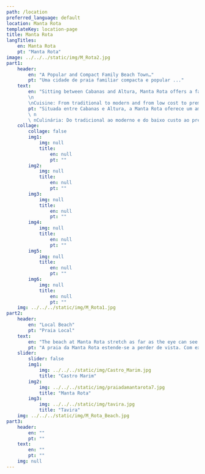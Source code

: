 ```yaml
---
path: /location
preferred_language: default
location: Manta Rota
templateKey: location-page
title: Manta Rota
langTitles:
    en: Manta Rota
    pt: "Manta Rota"
image: ../../../static/img/M_Rota2.jpg
part1: 
    header: 
        en: "A Popular and Compact Family Beach Town…"
        pt: "Uma cidade de praia familiar compacta e popular ..."
    text: 
        en: "Sitting between Cabanas and Altura, Manta Rota offers a family atmosphere within a low rise, uncommercialised setting. Tremendous expansive golden sands, backed by impressive dunes, have deservedly been awarded the Blue Flag accolade, while an ample sprinkling of cafes, bars, restaurants and mini-markets provide for all needs. With all this on offer, it’s easy to see why Manta Rota is a firm favourite for the Portuguese, who surely know a thing or two about great beach destinations! In the summer months, there are activities at the beach as well as market stalls and open-air entertainments in the evening, whilst out of season, Manta Rota is a charming and laid-back destination! Manta Rota is the ideal place to experience a typical Portuguese holiday, with only the beach for company during the day.
        \n
        \nCuisine: From traditional to modern and from low cost to premium, all tastes and pockets are catered for with fresh flavoursome seafood being the star attraction on many a menu."
        pt: "Situada entre Cabanas e Altura, a Manta Rota oferece um ambiente familiar num cenário baixo e não comercial. As enormes e expansivas areias douradas, apoiadas por dunas impressionantes, foram merecidamente premiadas com a Bandeira Azul, enquanto uma ampla quantidade de cafés, bares, restaurantes e minimercados atendem a todas as necessidades. Com tudo isto, é fácil perceber porque é que a Manta Rota é uma das preferidas dos portugueses, que certamente sabem uma ou duas coisas sobre grandes destinos de praia! Nos meses de verão, há atividades na praia, bem como bancas de mercado e entretenimentos ao ar livre à noite, enquanto fora de temporada, Manta Rota é um destino charmoso e descontraído! A Manta Rota é o local ideal para viver umas férias típicas portuguesas, tendo apenas a praia por companhia durante o dia.
        \ n
        \ nCulinária: Do tradicional ao moderno e do baixo custo ao premium, todos os gostos e bolsos são servidos com frutos do mar frescos e saborosos, sendo a atração principal em muitos menus."
    collage:
        collage: false
        img1: 
            img: null
            title: 
                en: null
                pt: ""
        img2: 
            img: null
            title: 
                en: null
                pt: ""
        img3: 
            img: null
            title: 
                en: null
                pt: ""
        img4: 
            img: null
            title: 
                en: null
                pt: ""
        img5: 
            img: null
            title: 
                en: null
                pt: ""
        img6: 
            img: null
            title: 
                en: null
                pt: ""
    img: ../../../static/img/M_Rota1.jpg
part2:
    header: 
        en: "Local Beach"
        pt: "Praia Local"
    text: 
        en: "The beach at Manta Rota stretch as far as the eye can see. With excellent facilities, easy access, car parking, sunbeds and parasols all available, then a day at the beach is assured in fine style! Amenities on offer include sunbeds, shade, and some water sports in high season. For those who enjoy walking, the coastline is long and easy to navigate with the neighbouring resorts of Praia Verde and Monte Gordo all within around 30 minutes walk."
        pt: "A praia da Manta Rota estende-se a perder de vista. Com excelentes instalações, fáceis acessos, parque de estacionamento, espreguiçadeiras e guarda-sóis à disposição, então um dia de praia está assegurado em grande estilo! As comodidades oferecidas incluem espreguiçadeiras, sombra e alguns esportes aquáticos na alta temporada. Para quem gosta de caminhar, a costa é longa e fácil de navegar com os resorts vizinhos de Praia Verde e Monte Gordo a cerca de 30 minutos a pé."
    slider:
        slider: false
        img1: 
            img: ../../../static/img/Castro_Marim.jpg
            title: "Castro Marim"
        img2: 
            img: ../../../static/img/praiadamantarota7.jpg
            title: "Manta Rota"
        img3: 
            img: ../../../static/img/tavira.jpg
            title: "Tavira"
    img: ../../../static/img/M_Rota_Beach.jpg
part3:
    header: 
        en: ""
        pt: ""
    text: 
        en: ""
        pt: ""
    img: null
---
```

